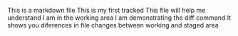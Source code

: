 This is a markdown file
This is my first tracked 
This file will help me understand
I am in the working area
I am demonstrating the diff command
It shows you diferences in file changes between working and staged area
